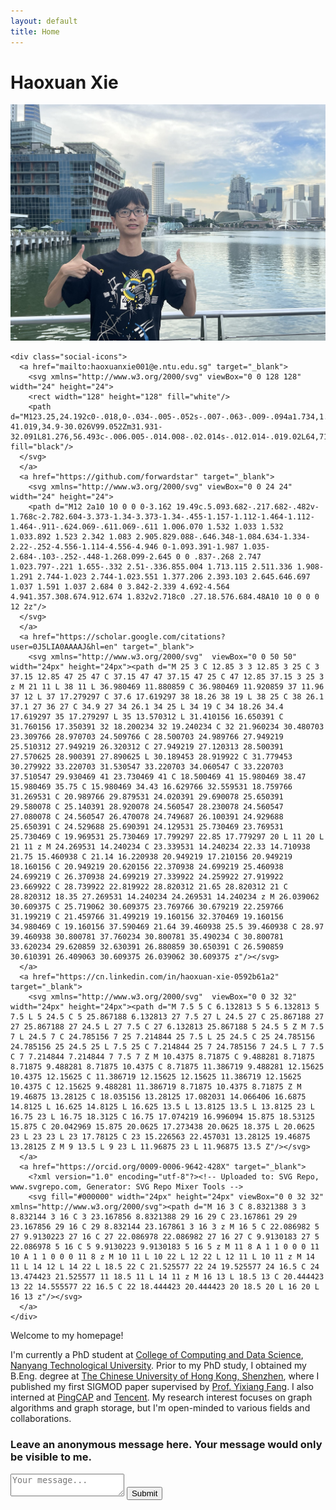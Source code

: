 ```yaml
---
layout: default
title: Home
---
```


# Haoxuan Xie

<div class="about-container">
  <div class="left-side">
    <img src="/assets/images/profile_photo.jpg" alt="Haoxuan Xie" class="profile-photo">
    
    <div class="social-icons">
      <a href="mailto:haoxuanxie001@e.ntu.edu.sg" target="_blank">
        <svg xmlns="http://www.w3.org/2000/svg" viewBox="0 0 128 128" width="24" height="24">
        <rect width="128" height="128" fill="white"/>
        <path d="M123.25,24.192c0-.018,0-.034-.005-.052s-.007-.063-.009-.094a1.734,1.734,0,0,0-.083-.408c-.006-.018,0-.037-.011-.055s-.01-.015-.013-.023a1.734,1.734,0,0,0-.227-.407c-.021-.028-.043-.053-.066-.08a1.755,1.755,0,0,0-.31-.294c-.012-.009-.022-.02-.034-.028a1.744,1.744,0,0,0-.414-.2c-.034-.012-.068-.022-.1-.032a1.733,1.733,0,0,0-.474-.073H6.5a1.733,1.733,0,0,0-.474.073c-.035.01-.068.02-.1.032a1.744,1.744,0,0,0-.414.2c-.012.008-.022.019-.034.028a1.755,1.755,0,0,0-.31.294c-.022.027-.045.052-.066.08a1.734,1.734,0,0,0-.227.407c0,.008-.01.015-.013.023s-.005.037-.011.055a1.734,1.734,0,0,0-.083.408c0,.032-.009.063-.009.094s-.005.034-.005.052v79.615c0,.023.006.045.007.068a1.737,1.737,0,0,0,.019.188c.008.051.015.1.027.152a1.74,1.74,0,0,0,.056.179c.017.047.033.094.054.139a1.729,1.729,0,0,0,.093.172c.024.04.048.081.075.119a1.743,1.743,0,0,0,.125.152c.033.036.066.072.1.106.021.019.037.042.059.061s.036.017.052.03a1.736,1.736,0,0,0,.452.263c.035.014.071.022.107.033a1.732,1.732,0,0,0,.488.085c.012,0,.023.006.035.006l.023,0H121.478l.023,0c.012,0,.023-.006.034-.006a1.732,1.732,0,0,0,.489-.085c.035-.011.07-.019.1-.033a1.736,1.736,0,0,0,.453-.263c.016-.013.036-.017.052-.03s.038-.042.059-.061c.036-.034.069-.069.1-.106a1.743,1.743,0,0,0,.125-.152c.027-.038.051-.078.075-.119a1.729,1.729,0,0,0,.093-.172c.021-.045.037-.092.054-.139a1.74,1.74,0,0,0,.056-.179c.012-.05.019-.1.027-.152a1.737,1.737,0,0,0,.019-.188c0-.023.007-.045.007-.068ZM45.8,60.316,62.858,74.993a1.751,1.751,0,0,0,2.283,0L82.2,60.316l35.512,41.741H10.289ZM8.25,99.052V28.007l34.9,30.026Zm76.6-41.019,34.9-30.026V99.052Zm31.931-32.091L81.276,56.493c-.006.005-.014.008-.02.014s-.012.014-.019.02L64,71.358,46.763,56.527c-.007-.006-.012-.014-.019-.02l-.02-.014L11.217,25.942Z" fill="black"/>
      </svg>
      </a>
      <a href="https://github.com/forwardstar" target="_blank">
        <svg xmlns="http://www.w3.org/2000/svg" viewBox="0 0 24 24" width="24" height="24">
        <path d="M12 2a10 10 0 0 0-3.162 19.49c.5.093.682-.217.682-.482v-1.768c-2.782.604-3.373-1.34-3.373-1.34-.455-1.157-1.112-1.464-1.112-1.464-.911-.624.069-.611.069-.611 1.006.070 1.532 1.033 1.532 1.033.892 1.523 2.342 1.083 2.905.829.088-.646.348-1.084.634-1.334-2.22-.252-4.556-1.114-4.556-4.946 0-1.093.391-1.987 1.035-2.684-.103-.252-.448-1.268.099-2.645 0 0 .837-.268 2.747 1.023.797-.221 1.655-.332 2.51-.336.855.004 1.713.115 2.511.336 1.908-1.291 2.744-1.023 2.744-1.023.551 1.377.206 2.393.103 2.645.646.697 1.037 1.591 1.037 2.684 0 3.842-2.339 4.692-4.564 4.941.357.308.674.912.674 1.832v2.718c0 .27.18.576.684.48A10 10 0 0 0 12 2z"/>
      </svg>
      </a>
      <a href="https://scholar.google.com/citations?user=0J5LIA0AAAAJ&hl=en" target="_blank">
        <svg xmlns="http://www.w3.org/2000/svg"  viewBox="0 0 50 50" width="24px" height="24px"><path d="M 25 3 C 12.85 3 3 12.85 3 25 C 3 37.15 12.85 47 25 47 C 37.15 47 47 37.15 47 25 C 47 12.85 37.15 3 25 3 z M 21 11 L 38 11 L 36.980469 11.880859 C 36.980469 11.920859 37 11.96 37 12 L 37 17.279297 C 37.6 17.619297 38 18.26 38 19 L 38 25 C 38 26.1 37.1 27 36 27 C 34.9 27 34 26.1 34 25 L 34 19 C 34 18.26 34.4 17.619297 35 17.279297 L 35 13.570312 L 31.410156 16.650391 C 31.760156 17.350391 32 18.200234 32 19.240234 C 32 21.960234 30.480703 23.309766 28.970703 24.509766 C 28.500703 24.989766 27.949219 25.510312 27.949219 26.320312 C 27.949219 27.120313 28.500391 27.570625 28.900391 27.890625 L 30.189453 28.919922 C 31.779453 30.279922 33.220703 31.530547 33.220703 34.060547 C 33.220703 37.510547 29.930469 41 23.730469 41 C 18.500469 41 15.980469 38.47 15.980469 35.75 C 15.980469 34.43 16.629766 32.559531 18.759766 31.269531 C 20.989766 29.879531 24.020391 29.690078 25.650391 29.580078 C 25.140391 28.920078 24.560547 28.230078 24.560547 27.080078 C 24.560547 26.470078 24.749687 26.100391 24.929688 25.650391 C 24.529688 25.690391 24.129531 25.730469 23.769531 25.730469 C 19.969531 25.730469 17.799297 22.85 17.779297 20 L 11 20 L 21 11 z M 24.269531 14.240234 C 23.339531 14.240234 22.33 14.710938 21.75 15.460938 C 21.14 16.220938 20.949219 17.210156 20.949219 18.160156 C 20.949219 20.620156 22.370938 24.699219 25.460938 24.699219 C 26.370938 24.699219 27.339922 24.259922 27.919922 23.669922 C 28.739922 22.819922 28.820312 21.65 28.820312 21 C 28.820312 18.35 27.269531 14.240234 24.269531 14.240234 z M 26.039062 30.609375 C 25.719062 30.609375 23.769766 30.679219 22.259766 31.199219 C 21.459766 31.499219 19.160156 32.370469 19.160156 34.980469 C 19.160156 37.590469 21.64 39.460938 25.5 39.460938 C 28.97 39.460938 30.800781 37.760234 30.800781 35.490234 C 30.800781 33.620234 29.620859 32.630391 26.880859 30.650391 C 26.590859 30.610391 26.409063 30.609375 26.039062 30.609375 z"/></svg>
      </a>
      <a href="https://cn.linkedin.com/in/haoxuan-xie-0592b61a2" target="_blank">
        <svg xmlns="http://www.w3.org/2000/svg"  viewBox="0 0 32 32" width="24px" height="24px"><path d="M 7.5 5 C 6.132813 5 5 6.132813 5 7.5 L 5 24.5 C 5 25.867188 6.132813 27 7.5 27 L 24.5 27 C 25.867188 27 27 25.867188 27 24.5 L 27 7.5 C 27 6.132813 25.867188 5 24.5 5 Z M 7.5 7 L 24.5 7 C 24.785156 7 25 7.214844 25 7.5 L 25 24.5 C 25 24.785156 24.785156 25 24.5 25 L 7.5 25 C 7.214844 25 7 24.785156 7 24.5 L 7 7.5 C 7 7.214844 7.214844 7 7.5 7 Z M 10.4375 8.71875 C 9.488281 8.71875 8.71875 9.488281 8.71875 10.4375 C 8.71875 11.386719 9.488281 12.15625 10.4375 12.15625 C 11.386719 12.15625 12.15625 11.386719 12.15625 10.4375 C 12.15625 9.488281 11.386719 8.71875 10.4375 8.71875 Z M 19.46875 13.28125 C 18.035156 13.28125 17.082031 14.066406 16.6875 14.8125 L 16.625 14.8125 L 16.625 13.5 L 13.8125 13.5 L 13.8125 23 L 16.75 23 L 16.75 18.3125 C 16.75 17.074219 16.996094 15.875 18.53125 15.875 C 20.042969 15.875 20.0625 17.273438 20.0625 18.375 L 20.0625 23 L 23 23 L 23 17.78125 C 23 15.226563 22.457031 13.28125 19.46875 13.28125 Z M 9 13.5 L 9 23 L 11.96875 23 L 11.96875 13.5 Z"/></svg>
      </a>
      <a href="https://orcid.org/0009-0006-9642-428X" target="_blank">
        <?xml version="1.0" encoding="utf-8"?><!-- Uploaded to: SVG Repo, www.svgrepo.com, Generator: SVG Repo Mixer Tools -->
        <svg fill="#000000" width="24px" height="24px" viewBox="0 0 32 32" xmlns="http://www.w3.org/2000/svg"><path d="M 16 3 C 8.8321388 3 3 8.832144 3 16 C 3 23.167856 8.8321388 29 16 29 C 23.167861 29 29 23.167856 29 16 C 29 8.832144 23.167861 3 16 3 z M 16 5 C 22.086982 5 27 9.9130223 27 16 C 27 22.086978 22.086982 27 16 27 C 9.9130183 27 5 22.086978 5 16 C 5 9.9130223 9.9130183 5 16 5 z M 11 8 A 1 1 0 0 0 11 10 A 1 1 0 0 0 11 8 z M 10 11 L 10 22 L 12 22 L 12 11 L 10 11 z M 14 11 L 14 12 L 14 22 L 18.5 22 C 21.525577 22 24 19.525577 24 16.5 C 24 13.474423 21.525577 11 18.5 11 L 14 11 z M 16 13 L 18.5 13 C 20.444423 13 22 14.555577 22 16.5 C 22 18.444423 20.444423 20 18.5 20 L 16 20 L 16 13 z"/></svg>
      </a>
    </div>
  </div>
  <div class="right-side">
    <p>Welcome to my homepage!</p>
    <p>I'm currently a PhD student at <a href="https://www.ntu.edu.sg/computing">College of Computing and Data Science</a>, <a href="https://www.ntu.edu.sg/">Nanyang Technological University</a>. Prior to my PhD study, I obtained my B.Eng. degree at <a href="https://www.cuhk.edu.cn">The Chinese University of Hong Kong, Shenzhen</a>, where I published my first SIGMOD paper supervised by <a href="https://fangyixiang.github.io/">Prof. Yixiang Fang</a>. I also interned at <a href="https://www.pingcap.com/">PingCAP</a> and <a href="https://www.tencent.com/">Tencent</a>. My research interest focuses on graph algorithms and graph storage, but I'm open-minded to various fields and collaborations.</p>
  </div>
</div>

<div class="message-box">
  <h3>Leave an anonymous message here. Your message would only be visible to me.</h3>
  <form action="https://formspree.io/f/mpwadnky" method="POST" id="message-form">
    <textarea name="message" placeholder="Your message..."></textarea>
    <button class="g-recaptcha" 
        data-sitekey="reCAPTCHA_site_key" 
        data-callback='onSubmit' 
        data-action='submit'>Submit</button>
  </form>
</div>

<script src="https://www.google.com/recaptcha/api.js"></script>
 <script>
   function onSubmit(token) {
     document.getElementById("message-form").submit();
   }
 </script>
